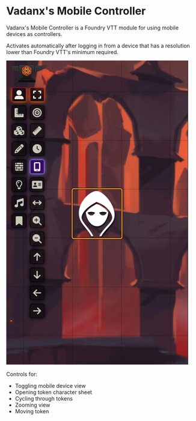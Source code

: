 # Vadanx's Mobile Controller

Vadanx's Mobile Controller is a Foundry VTT module for using mobile devices as controllers.

Activates automatically after logging in from a device that has a resolution lower than Foundry VTT's minimum required.

![Vadanx's Mobile Controller](assets/images/control.png)

Controls for:
* Toggling mobile device view
* Opening token character sheet
* Cycling through tokens
* Zooming view
* Moving token
